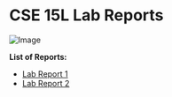 # CSE 15L Lab Reports
![Image](https://ucsdnews.ucsd.edu/news_uploads/Resized_Geisel_Library_08.31.jpg)

**List of Reports:**

- [Lab Report 1](https://bcli12.github.io/cse15l-lab-reports/lab-report-1-week-2.html)
- [Lab Report 2](https://bcli12.github.io/cse15l-lab-reports/lab-report-2-week-4.html)





